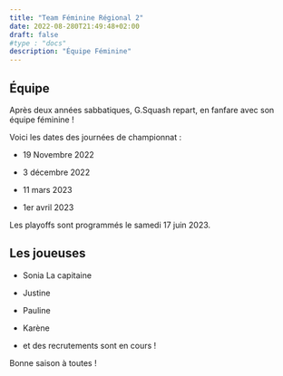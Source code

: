 ```yaml
---
title: "Team Féminine Régional 2"
date: 2022-08-280T21:49:48+02:00
draft: false
#type : "docs"
description: "Équipe Féminine"
---
```


## Équipe

Après deux années sabbatiques, G.Squash repart, en fanfare avec son équipe féminine !

Voici les dates des journées de championnat :

- 19 Novembre 2022

- 3 décembre 2022

- 11 mars 2023

- 1er avril 2023

Les playoffs sont programmés le samedi 17 juin 2023.

## Les joueuses

- Sonia La capitaine

- Justine

- Pauline

- Karène

- et des recrutements sont en cours !

Bonne saison à toutes !
